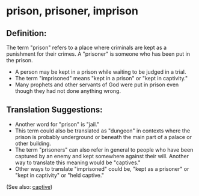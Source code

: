 # prison, prisoner, imprison #

## Definition: ##

The term "prison" refers to a place where criminals are kept as a punishment for their crimes. A "prisoner" is someone who has been put in the prison.

 * A person may be kept in a prison while waiting to be judged in a trial.
 * The term "imprisoned" means "kept in a prison" or "kept in captivity."
 * Many prophets and other servants of God were put in prison even though they had not done anything wrong.

## Translation Suggestions: ##

 * Another word for "prison" is "jail."
 * This term could also be translated as "dungeon" in contexts where the prison is probably underground or beneath the main part of a palace or other building.
 * The term "prisoners" can also refer in general to people who have been captured by an enemy and kept somewhere against their will. Another way to translate this meaning would be "captives."
 * Other ways to translate "imprisoned" could be, "kept as a prisoner" or "kept in captivity" or "held captive."

(See also: [captive](../other/captive.md))

